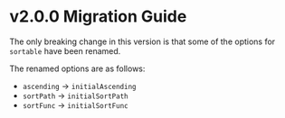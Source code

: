 # v2.0.0 Migration Guide

The only breaking change in this version is that some of the options for `sortable` have been renamed.

The renamed options are as follows:
- `ascending` -> `initialAscending`
- `sortPath` -> `initialSortPath`
- `sortFunc` -> `initialSortFunc`
